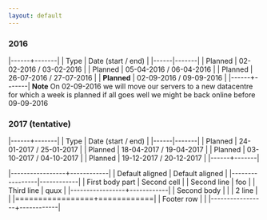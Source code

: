```yaml
---
layout: default
---
```

### 2016
|------+-------|
| Type | Date (start / end) |
|------|-------|
| Planned | 02-02-2016 / 03-02-2016 |
| Planned | 05-04-2016 / 06-04-2016 |
| Planned | 26-07-2016 / 27-07-2016 |
| **Planned** | 02-09-2016 / 09-09-2016 |
|------+-------|
**Note** On 02-09-2016 we will move our servers to a new datacentre for which a week is planned if all goes well we might be back online before 09-09-2016

### 2017 (tentative)
|------+-------|
| Type | Date (start / end) |
|------|-------|
| Planned | 24-01-2017 / 25-01-2017 |
| Planned | 18-04-2017 / 19-04-2017 |
| Planned | 03-10-2017 / 04-10-2017 |
| Planned | 19-12-2017 / 20-12-2017 |
|------+-------|

|-----------------+------------|
| Default aligned | Default aligned |
|-----------------|------------|
| First body part | Second cell |
| Second line     | foo         |
| Third line      | quux        |
|-----------------+------------|
| Second body     |            | 
| 2 line          |            | 
|=================+============|
| Footer row      |            | 
|-----------------+------------|
